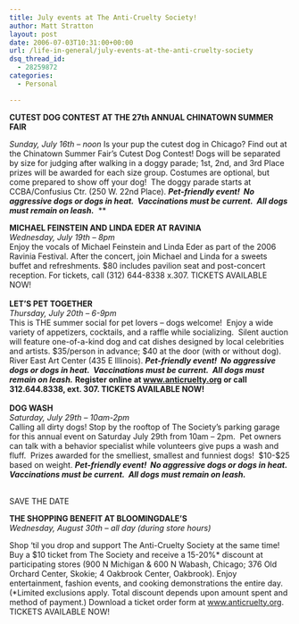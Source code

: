 ```yaml
---
title: July events at The Anti-Cruelty Society!
author: Matt Stratton
layout: post
date: 2006-07-03T10:31:00+00:00
url: /life-in-general/july-events-at-the-anti-cruelty-society
dsq_thread_id:
  - 28259872
categories:
  - Personal

---
```

<p style="margin:0;">
  <strong>CUTEST DOG CONTEST AT THE 27th ANNUAL CHINATOWN SUMMER FAIR</strong>
</p>

_Sunday, July 16th –_ _noon_ Is your pup the cutest dog in Chicago? Find out at the Chinatown Summer Fair’s Cutest Dog Contest! Dogs will be separated by size for judging after walking in a doggy parade; 1st, 2nd, and 3rd Place prizes will be awarded for each size group. Costumes are optional, but come prepared to show off your dog!&nbsp; The doggy parade starts at CCBA/Confusius Ctr. (250 W. 22nd Place). **_Pet-friendly event!&nbsp; No aggressive dogs or dogs in heat.&nbsp; Vaccinations must be current.&nbsp; All dogs must remain on leash._**&nbsp; **</p> 

</b> 

<p style="margin:0;">
  <strong>MICHAEL FEINSTEIN AND LINDA </strong><strong>EDER</strong><strong> AT RAVINIA</strong>
</p>

<p style="margin:0;">
  <em>Wednesday, July 19th – </em><em>8pm</em>
</p>

<p style="margin:0;">
  Enjoy the vocals of Michael Feinstein and Linda Eder as part of the 2006 Ravinia Festival. After the concert, join Michael and Linda for a sweets buffet and refreshments. $80 includes pavilion seat and post-concert reception. For tickets, call (312) 644-8338 x.307. TICKETS AVAILABLE NOW!
</p>

<p style="margin:0;">
  <strong>&nbsp;</strong>
</p>

<p style="margin:0;">
  <strong>LET’S PET TOGETHER </strong>
</p>

<p style="margin:0;">
  <em>Thursday, July 20th – </em><em>6-9pm</em>
</p>

<p style="margin:0;">
  This is THE summer social for pet lovers &#8211; dogs welcome!&nbsp; Enjoy a wide variety of appetizers, cocktails, and a raffle while socializing.&nbsp; Silent auction will feature one-of-a-kind dog and cat dishes designed by local celebrities and artists.&nbsp;$35/person in advance; $40 at the door (with or without dog).&nbsp; River East Art Center (435 E Illinois). <strong><em>Pet-friendly event!&nbsp; No aggressive dogs or dogs in heat.&nbsp; Vaccinations must be current.&nbsp; All dogs must remain on leash.</em></strong> <strong>Register online at <a href="http://www.anticruelty.org/" target="_blank">www.anticruelty.org</a> or call 312.644.8338, ext. 307. TICKETS AVAILABLE NOW! </strong>
</p>

<p style="margin:0;">
  &nbsp;
</p>

<p style="margin:0;">
  <strong>DOG WASH</strong>
</p>

<p style="margin:0;">
  <em>Saturday, July 29th – </em><em>10am-2pm</em>
</p>

<p style="margin:0;">
  Calling all dirty dogs! Stop by the rooftop of The Society’s parking garage for this annual event on Saturday July 29th from 10am &#8211; 2pm.&nbsp; Pet owners can talk with a behavior specialist while volunteers give pups a wash and fluff.&nbsp; Prizes awarded for the smelliest, smallest and funniest dogs!&nbsp; $10-$25 based on weight. <strong><em>Pet-friendly event!&nbsp; No aggressive dogs or dogs in heat.&nbsp; Vaccinations must be current.&nbsp; All dogs must remain on leash.</em></strong>
</p>

<p style="margin:0;">
  <b><i><br /> </i></b>
</p>

SAVE THE DATE 

<p style="margin:0;">
  <strong>THE SHOPPING BENEFIT AT BLOOMINGDALE’S</strong>
</p>

<p style="margin:0;">
  <em>Wednesday, August 30th – all day (during store hours)</em>
</p>

Shop ‘til you drop and support The Anti-Cruelty Society at the same time! Buy a $10 ticket from The Society and receive a 15-20%\* discount at participating stores (900 N Michigan & 600 N Wabash, Chicago; 376 Old Orchard Center, Skokie; 4 Oakbrook Center, Oakbrook). Enjoy entertainment, fashion events, and cooking demonstrations the entire day. (\*Limited exclusions apply. Total discount depends upon amount spent and method of payment.) Download a ticket order form at <a href="http://www.anticruelty.org/" target="_blank">www.anticruelty.org</a>. TICKETS AVAILABLE NOW!&nbsp;